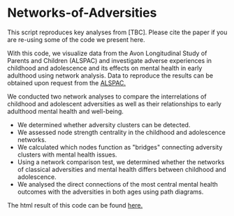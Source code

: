 # Networks-of-Adversities

This script reproduces key analyses from [TBC]. Please cite the paper if you are re-using some of the code we present here.

With this code, we visualize data from the Avon Longitudinal Study of Parents and Children (ALSPAC) and investigate adverse experiences in childhood and adolescence and its effects on mental health in early adulthood using network analysis. Data to reproduce the results can be obtained upon request from the [ALSPAC.](http://www.bristol.ac.uk/alspac/researchers/access/)  

We conducted two network analyses to compare the interrelations of childhood and adolescent adversities as well as their relationships to early adulthood mental health and well-being.  

* We determined whether adversity clusters can be detected. 
* We assessed node strength centrality in the childhood and adolescence networks. 
* We calculated which nodes function as "bridges" connecting adversity clusters with             mental  health issues.
* Using a network comparison test, we determined whether the networks of classical               adversities and mental health differs between childhood and adolescence.
* We analysed the direct connections of the most central mental health outcomes with the         adversities in both ages using path diagrams.  
</div>  

The html result of this code can be found [here.](https://networksofadversities.netlify.app/) 
